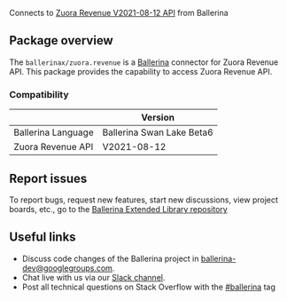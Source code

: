 Connects to [Zuora Revenue V2021-08-12 API](https://www.zuora.com/developer/revpro-api/#section/Introduction) from Ballerina

## Package overview
The `ballerinax/zuora.revenue` is a [Ballerina](https://ballerina.io/) connector for Zuora Revenue API.
This package provides the capability to access Zuora Revenue API.

### Compatibility
|                               | Version                         |
|-------------------------------|---------------------------------|
| Ballerina Language            | Ballerina Swan Lake Beta6       | 
| Zuora Revenue API             | V2021-08-12                     |

## Report issues
To report bugs, request new features, start new discussions, view project boards, etc., go to the [Ballerina Extended Library repository](https://github.com/ballerina-platform/ballerina-extended-library)

## Useful links
- Discuss code changes of the Ballerina project in [ballerina-dev@googlegroups.com](mailto:ballerina-dev@googlegroups.com).
- Chat live with us via our [Slack channel](https://ballerina.io/community/slack/).
- Post all technical questions on Stack Overflow with the [#ballerina](https://stackoverflow.com/questions/tagged/ballerina) tag
